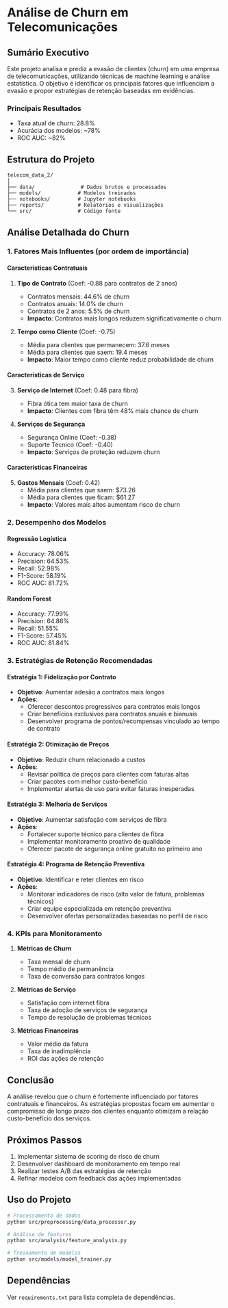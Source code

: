 # Análise de Churn em Telecomunicações

## Sumário Executivo

Este projeto analisa e prediz a evasão de clientes (churn) em uma empresa de telecomunicações, utilizando técnicas de machine learning e análise estatística. O objetivo é identificar os principais fatores que influenciam a evasão e propor estratégias de retenção baseadas em evidências.

### Principais Resultados
- Taxa atual de churn: 28.8%
- Acurácia dos modelos: ~78%
- ROC AUC: ~82%

## Estrutura do Projeto

```
telecom_data_2/
│
├── data/               # Dados brutos e processados
├── models/            # Modelos treinados
├── notebooks/         # Jupyter notebooks
├── reports/           # Relatórios e visualizações
└── src/               # Código fonte
```

## Análise Detalhada do Churn

### 1. Fatores Mais Influentes (por ordem de importância)

#### Características Contratuais
1. **Tipo de Contrato** (Coef: -0.88 para contratos de 2 anos)
   - Contratos mensais: 44.6% de churn
   - Contratos anuais: 14.0% de churn
   - Contratos de 2 anos: 5.5% de churn
   - **Impacto**: Contratos mais longos reduzem significativamente o churn

2. **Tempo como Cliente** (Coef: -0.75)
   - Média para clientes que permanecem: 37.6 meses
   - Média para clientes que saem: 19.4 meses
   - **Impacto**: Maior tempo como cliente reduz probabilidade de churn

#### Características de Serviço
3. **Serviço de Internet** (Coef: 0.48 para fibra)
   - Fibra ótica tem maior taxa de churn
   - **Impacto**: Clientes com fibra têm 48% mais chance de churn

4. **Serviços de Segurança**
   - Segurança Online (Coef: -0.38)
   - Suporte Técnico (Coef: -0.40)
   - **Impacto**: Serviços de proteção reduzem churn

#### Características Financeiras
5. **Gastos Mensais** (Coef: 0.42)
   - Média para clientes que saem: $73.26
   - Média para clientes que ficam: $61.27
   - **Impacto**: Valores mais altos aumentam risco de churn

### 2. Desempenho dos Modelos

#### Regressão Logística
- Accuracy: 78.06%
- Precision: 64.53%
- Recall: 52.98%
- F1-Score: 58.19%
- ROC AUC: 81.72%

#### Random Forest
- Accuracy: 77.99%
- Precision: 64.86%
- Recall: 51.55%
- F1-Score: 57.45%
- ROC AUC: 81.84%

### 3. Estratégias de Retenção Recomendadas

#### Estratégia 1: Fidelização por Contrato
- **Objetivo**: Aumentar adesão a contratos mais longos
- **Ações**:
  - Oferecer descontos progressivos para contratos mais longos
  - Criar benefícios exclusivos para contratos anuais e bianuais
  - Desenvolver programa de pontos/recompensas vinculado ao tempo de contrato

#### Estratégia 2: Otimização de Preços
- **Objetivo**: Reduzir churn relacionado a custos
- **Ações**:
  - Revisar política de preços para clientes com faturas altas
  - Criar pacotes com melhor custo-benefício
  - Implementar alertas de uso para evitar faturas inesperadas

#### Estratégia 3: Melhoria de Serviços
- **Objetivo**: Aumentar satisfação com serviços de fibra
- **Ações**:
  - Fortalecer suporte técnico para clientes de fibra
  - Implementar monitoramento proativo de qualidade
  - Oferecer pacote de segurança online gratuito no primeiro ano

#### Estratégia 4: Programa de Retenção Preventiva
- **Objetivo**: Identificar e reter clientes em risco
- **Ações**:
  - Monitorar indicadores de risco (alto valor de fatura, problemas técnicos)
  - Criar equipe especializada em retenção preventiva
  - Desenvolver ofertas personalizadas baseadas no perfil de risco

### 4. KPIs para Monitoramento

1. **Métricas de Churn**
   - Taxa mensal de churn
   - Tempo médio de permanência
   - Taxa de conversão para contratos longos

2. **Métricas de Serviço**
   - Satisfação com internet fibra
   - Taxa de adoção de serviços de segurança
   - Tempo de resolução de problemas técnicos

3. **Métricas Financeiras**
   - Valor médio da fatura
   - Taxa de inadimplência
   - ROI das ações de retenção

## Conclusão

A análise revelou que o churn é fortemente influenciado por fatores contratuais e financeiros. As estratégias propostas focam em aumentar o compromisso de longo prazo dos clientes enquanto otimizam a relação custo-benefício dos serviços.

## Próximos Passos

1. Implementar sistema de scoring de risco de churn
2. Desenvolver dashboard de monitoramento em tempo real
3. Realizar testes A/B das estratégias de retenção
4. Refinar modelos com feedback das ações implementadas

## Uso do Projeto

```bash
# Processamento de dados
python src/preprocessing/data_processor.py

# Análise de features
python src/analysis/feature_analysis.py

# Treinamento de modelos
python src/models/model_trainer.py
```

## Dependências

Ver `requirements.txt` para lista completa de dependências.